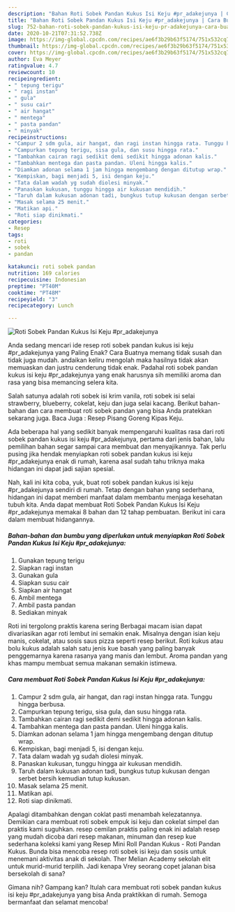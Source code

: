 ```yaml
---
description: "Bahan Roti Sobek Pandan Kukus Isi Keju #pr_adakejunya | Cara Buat Roti Sobek Pandan Kukus Isi Keju #pr_adakejunya Yang Bisa Manjain Lidah"
title: "Bahan Roti Sobek Pandan Kukus Isi Keju #pr_adakejunya | Cara Buat Roti Sobek Pandan Kukus Isi Keju #pr_adakejunya Yang Bisa Manjain Lidah"
slug: 752-bahan-roti-sobek-pandan-kukus-isi-keju-pr-adakejunya-cara-buat-roti-sobek-pandan-kukus-isi-keju-pr-adakejunya-yang-bisa-manjain-lidah
date: 2020-10-21T07:31:52.738Z
image: https://img-global.cpcdn.com/recipes/ae6f3b29b63f5174/751x532cq70/roti-sobek-pandan-kukus-isi-keju-pr_adakejunya-foto-resep-utama.jpg
thumbnail: https://img-global.cpcdn.com/recipes/ae6f3b29b63f5174/751x532cq70/roti-sobek-pandan-kukus-isi-keju-pr_adakejunya-foto-resep-utama.jpg
cover: https://img-global.cpcdn.com/recipes/ae6f3b29b63f5174/751x532cq70/roti-sobek-pandan-kukus-isi-keju-pr_adakejunya-foto-resep-utama.jpg
author: Eva Meyer
ratingvalue: 4.7
reviewcount: 10
recipeingredient:
- " tepung terigu"
- " ragi instan"
- " gula"
- " susu cair"
- " air hangat"
- " mentega"
- " pasta pandan"
- " minyak"
recipeinstructions:
- "Campur 2 sdm gula, air hangat, dan ragi instan hingga rata. Tunggu hingga berbusa."
- "Campurkan tepung terigu, sisa gula, dan susu hingga rata."
- "Tambahkan cairan ragi sedikit demi sedikit hingga adonan kalis."
- "Tambahkan mentega dan pasta pandan. Uleni hingga kalis."
- "Diamkan adonan selama 1 jam hingga mengembang dengan ditutup wrap."
- "Kempiskan, bagi menjadi 5, isi dengan keju."
- "Tata dalam wadah yg sudah diolesi minyak."
- "Panaskan kukusan, tunggu hingga air kukusan mendidih."
- "Taruh dalam kukusan adonan tadi, bungkus tutup kukusan dengan serbet bersih kemudian tutup kukusan."
- "Masak selama 25 menit."
- "Matikan api."
- "Roti siap dinikmati."
categories:
- Resep
tags:
- roti
- sobek
- pandan

katakunci: roti sobek pandan 
nutrition: 169 calories
recipecuisine: Indonesian
preptime: "PT40M"
cooktime: "PT48M"
recipeyield: "3"
recipecategory: Lunch

---
```



![Roti Sobek Pandan Kukus Isi Keju #pr_adakejunya](https://img-global.cpcdn.com/recipes/ae6f3b29b63f5174/751x532cq70/roti-sobek-pandan-kukus-isi-keju-pr_adakejunya-foto-resep-utama.jpg)

Anda sedang mencari ide resep roti sobek pandan kukus isi keju #pr_adakejunya yang Paling Enak? Cara Buatnya memang tidak susah dan tidak juga mudah. andaikan keliru mengolah maka hasilnya tidak akan memuaskan dan justru cenderung tidak enak. Padahal roti sobek pandan kukus isi keju #pr_adakejunya yang enak harusnya sih memiliki aroma dan rasa yang bisa memancing selera kita.

Salah satunya adalah roti sobek isi krim vanila, roti sobek isi selai strawberry, blueberry, cokelat, keju dan juga selai kacang. Berikut bahan-bahan dan cara membuat roti sobek pandan yang bisa Anda pratekkan sekarang juga. Baca Juga : Resep Pisang Goreng Kipas Keju.

Ada beberapa hal yang sedikit banyak mempengaruhi kualitas rasa dari roti sobek pandan kukus isi keju #pr_adakejunya, pertama dari jenis bahan, lalu pemilihan bahan segar sampai cara membuat dan menyajikannya. Tak perlu pusing jika hendak menyiapkan roti sobek pandan kukus isi keju #pr_adakejunya enak di rumah, karena asal sudah tahu triknya maka hidangan ini dapat jadi sajian spesial.


Nah, kali ini kita coba, yuk, buat roti sobek pandan kukus isi keju #pr_adakejunya sendiri di rumah. Tetap dengan bahan yang sederhana, hidangan ini dapat memberi manfaat dalam membantu menjaga kesehatan tubuh kita. Anda dapat membuat Roti Sobek Pandan Kukus Isi Keju #pr_adakejunya memakai 8 bahan dan 12 tahap pembuatan. Berikut ini cara dalam membuat hidangannya.

<!--inarticleads1-->

##### Bahan-bahan dan bumbu yang diperlukan untuk menyiapkan Roti Sobek Pandan Kukus Isi Keju #pr_adakejunya:

1. Gunakan  tepung terigu
1. Siapkan  ragi instan
1. Gunakan  gula
1. Siapkan  susu cair
1. Siapkan  air hangat
1. Ambil  mentega
1. Ambil  pasta pandan
1. Sediakan  minyak


Roti ini tergolong praktis karena sering Berbagai macam isian dapat divariasikan agar roti lembut ini semakin enak. Misalnya dengan isian keju manis, cokelat, atau sosis saus pizza seperti resep berikut. Roti kukus atau bolu kukus adalah salah satu jenis kue basah yang paling banyak penggemarnya karena rasanya yang manis dan lembut. Aroma pandan yang khas mampu membuat semua makanan semakin istimewa. 

<!--inarticleads2-->

##### Cara membuat Roti Sobek Pandan Kukus Isi Keju #pr_adakejunya:

1. Campur 2 sdm gula, air hangat, dan ragi instan hingga rata. Tunggu hingga berbusa.
1. Campurkan tepung terigu, sisa gula, dan susu hingga rata.
1. Tambahkan cairan ragi sedikit demi sedikit hingga adonan kalis.
1. Tambahkan mentega dan pasta pandan. Uleni hingga kalis.
1. Diamkan adonan selama 1 jam hingga mengembang dengan ditutup wrap.
1. Kempiskan, bagi menjadi 5, isi dengan keju.
1. Tata dalam wadah yg sudah diolesi minyak.
1. Panaskan kukusan, tunggu hingga air kukusan mendidih.
1. Taruh dalam kukusan adonan tadi, bungkus tutup kukusan dengan serbet bersih kemudian tutup kukusan.
1. Masak selama 25 menit.
1. Matikan api.
1. Roti siap dinikmati.


Apalagi ditambahkan dengan coklat pasti menambah kelezatannya. Demikian cara membuat roti sobek empuk isi keju dan cokelat simpel dan praktis kami suguhkan. resep cemilan praktis paling enak ini adalah resep yang mudah dicoba dari resep makanan, minuman dan resep kue sederhana koleksi kami yang Resep Mini Roll Pandan Kukus - Roti Pandan Kukus. Bunda bisa mencoba resep roti sobek isi keju dan sosis untuk menemani aktivitas anak di sekolah. Ther Melian Academy sekolah elit untuk murid-murid terpilih. Jadi kenapa Vrey seorang copet jalanan bisa bersekolah di sana? 

Gimana nih? Gampang kan? Itulah cara membuat roti sobek pandan kukus isi keju #pr_adakejunya yang bisa Anda praktikkan di rumah. Semoga bermanfaat dan selamat mencoba!
